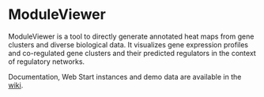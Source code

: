 # ModuleViewer ####

ModuleViewer is a tool to directly generate annotated heat maps from gene clusters and diverse biological data. It visualizes gene expression profiles and co-regulated gene clusters and their predicted regulators in the context of regulatory networks.

Documentation, Web Start instances and demo data are available in the [wiki][].

[wiki]: https://gitlab.psb.ugent.be/thpar/ModuleViewer/wikis/home
